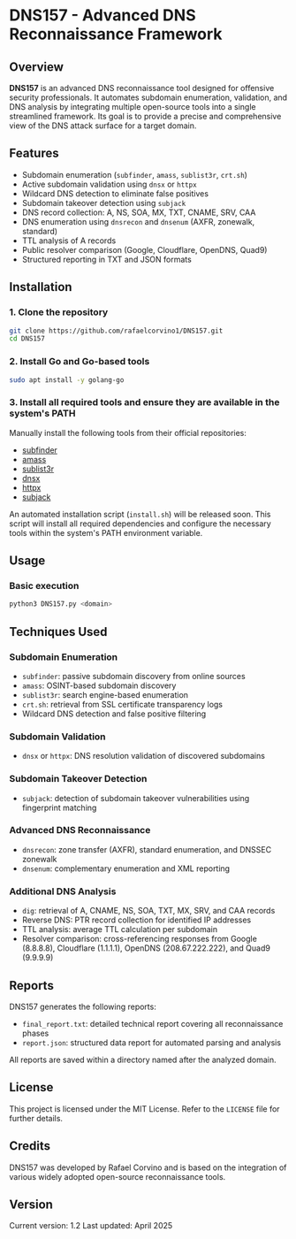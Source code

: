 
# DNS157 - Advanced DNS Reconnaissance Framework

## Overview

**DNS157** is an advanced DNS reconnaissance tool designed for offensive security professionals. It automates subdomain enumeration, validation, and DNS analysis by integrating multiple open-source tools into a single streamlined framework. Its goal is to provide a precise and comprehensive view of the DNS attack surface for a target domain.

## Features

- Subdomain enumeration (`subfinder`, `amass`, `sublist3r`, `crt.sh`)
- Active subdomain validation using `dnsx` or `httpx`
- Wildcard DNS detection to eliminate false positives
- Subdomain takeover detection using `subjack`
- DNS record collection: A, NS, SOA, MX, TXT, CNAME, SRV, CAA
- DNS enumeration using `dnsrecon` and `dnsenum` (AXFR, zonewalk, standard)
- TTL analysis of A records
- Public resolver comparison (Google, Cloudflare, OpenDNS, Quad9)
- Structured reporting in TXT and JSON formats

## Installation

### 1. Clone the repository

```bash
git clone https://github.com/rafaelcorvino1/DNS157.git
cd DNS157
```

### 2. Install Go and Go-based tools

```bash
sudo apt install -y golang-go
```

### 3. Install all required tools and ensure they are available in the system's PATH

Manually install the following tools from their official repositories:

- [subfinder](https://github.com/projectdiscovery/subfinder)
- [amass](https://github.com/OWASP/Amass)
- [sublist3r](https://github.com/aboul3la/Sublist3r)
- [dnsx](https://github.com/projectdiscovery/dnsx)
- [httpx](https://github.com/projectdiscovery/httpx)
- [subjack](https://github.com/haccer/subjack)

An automated installation script (`install.sh`) will be released soon. This script will install all required dependencies and configure the necessary tools within the system's PATH environment variable.

## Usage

### Basic execution

```bash
python3 DNS157.py <domain>
```

## Techniques Used

### Subdomain Enumeration

- `subfinder`: passive subdomain discovery from online sources
- `amass`: OSINT-based subdomain discovery
- `sublist3r`: search engine-based enumeration
- `crt.sh`: retrieval from SSL certificate transparency logs
- Wildcard DNS detection and false positive filtering

### Subdomain Validation

- `dnsx` or `httpx`: DNS resolution validation of discovered subdomains

### Subdomain Takeover Detection

- `subjack`: detection of subdomain takeover vulnerabilities using fingerprint matching

### Advanced DNS Reconnaissance

- `dnsrecon`: zone transfer (AXFR), standard enumeration, and DNSSEC zonewalk
- `dnsenum`: complementary enumeration and XML reporting

### Additional DNS Analysis

- `dig`: retrieval of A, CNAME, NS, SOA, TXT, MX, SRV, and CAA records
- Reverse DNS: PTR record collection for identified IP addresses
- TTL analysis: average TTL calculation per subdomain
- Resolver comparison: cross-referencing responses from Google (8.8.8.8), Cloudflare (1.1.1.1), OpenDNS (208.67.222.222), and Quad9 (9.9.9.9)

## Reports

DNS157 generates the following reports:

- `final_report.txt`: detailed technical report covering all reconnaissance phases
- `report.json`: structured data report for automated parsing and analysis

All reports are saved within a directory named after the analyzed domain.

## License

This project is licensed under the MIT License. Refer to the `LICENSE` file for further details.

## Credits

DNS157 was developed by Rafael Corvino and is based on the integration of various widely adopted open-source reconnaissance tools.

## Version

Current version: 1.2
Last updated: April 2025
